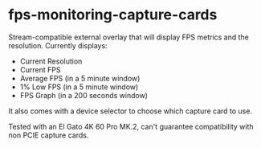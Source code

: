 # fps-monitoring-capture-cards
Stream-compatible external overlay that will display FPS metrics and the resolution.
Currently displays:
- Current Resolution
- Current FPS
- Average FPS (in a 5 minute window)
- 1% Low FPS (in a 5 minute window)
- FPS Graph (in a 200 seconds window) 

It also comes with a device selector to choose which capture card to use.

Tested with an El Gato 4K 60 Pro MK.2, can't guarantee compatibility with non PCIE capture cards.


